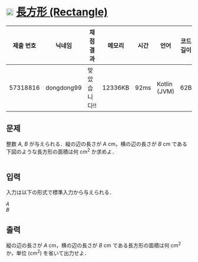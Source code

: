 # <img width="20px"  src="https://d2gd6pc034wcta.cloudfront.net/tier/1.svg" class="solvedac-tier"> [長方形 (Rectangle)](https://www.acmicpc.net/problem/27323) 

| 제출 번호 | 닉네임 | 채점 결과 | 메모리 | 시간 | 언어 | 코드 길이 |
|---|---|---|---|---|---|---|
|57318816|dongdong99|맞았습니다!! |12336KB|92ms|Kotlin (JVM)|62B|

## 문제
<p>整数 <var>A, B</var> が与えられる．縦の辺の長さが <var>A</var> cm，横の辺の長さが <var>B</var> cm である下図のような長方形の面積は何 cm<sup>2</sup> か求めよ．</p>

<p style="text-align: center;"><img alt="" src="https://upload.acmicpc.net/4709c305-92ed-40a0-ab2e-3ade81daed95/-/preview/"></p>

## 입력
<p>入力は以下の形式で標準入力から与えられる．</p>

<pre><var>A</var>
<var>B</var></pre>

## 출력
<p>縦の辺の長さが <var>A</var> cm，横の辺の長さが <var>B</var> cm である長方形の面積は何 cm<sup>2</sup> か，単位 (cm<sup>2</sup>) を省いて出力せよ．</p>

